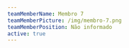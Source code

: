 ```yaml
---
teamMemberName: Membro 7
teamMemberPicture: /img/membro-7.png
teamMemberPosition: Não informado
active: true
---
```

